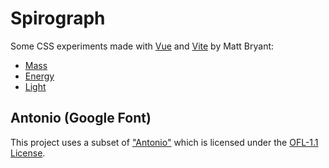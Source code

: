 # Spirograph

Some CSS experiments made with [Vue](https://vuejs.org/) and [Vite](https://vitejs.dev) by Matt Bryant:

- [Mass](https://brybrant.github.io/spirograph/#/mass)
- [Energy](https://brybrant.github.io/spirograph/#/energy)
- [Light](https://brybrant.github.io/spirograph/#/light)

## Antonio (Google Font)

This project uses a subset of ["Antonio"](https://github.com/googlefonts/antonioFont) which is licensed under the [OFL-1.1 License](https://openfontlicense.org/).